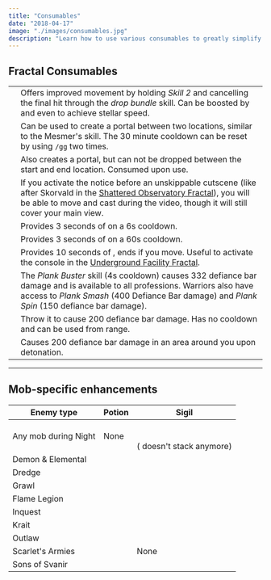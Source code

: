 ```yaml
---
title: "Consumables"
date: "2018-04-17"
image: "./images/consumables.jpg"
description: "Learn how to use various consumables to greatly simplify otherwise challenging content."
---
```


## Fractal Consumables

|                    |                                                                                                                                                                                                                                                                              |
| ------------------ | ---------------------------------------------------------------------------------------------------------------------------------------------------------------------------------------------------------------------------------------------------------------------------- |
| <Item id="49940"/> | Offers improved movement by holding _Skill 2_ and cancelling the final hit through the _drop bundle_ skill. Can be boosted by <Boon name="swiftness"/> and even <Effect name="superspeed"/> to achieve stellar speed.                                                        |
| <Item id="78978"/> | Can be used to create a portal between two locations, similar to the Mesmer's <Skill id="10197"/> skill. The 30 minute cooldown can be reset by using `/gg` two times.                                                                                                       |
| <Item id="44642"/> | Also creates a portal, but can not be dropped between the start and end location. Consumed upon use.                                                                                                                                                                         |
| <Item id="78786"/> | If you activate the notice before an unskippable cutscene (like after Skorvald in the [Shattered Observatory Fractal](https://discretize.eu/fractals/shattered-observatory)), you will be able to move and cast during the video, though it will still cover your main view. |
| <Item id="8764"/>  | Provides 3 seconds of <Effect name="stealth"/> on a 6s cooldown.                                                                                                                                                                                                             |
| <Item id="8801"/>  | Provides 3 seconds of <Effect name="stealth"/> on a 60s cooldown.                                                                                                                                                                                                            |
| <Item id="8686"/>  | Provides 10 seconds of <Effect name="stealth"/>, ends if you move. Useful to activate the console in the [Underground Facility Fractal](https://discretize.eu/fractals/underground-facility).                                                                                |
| <Item id="8759"/>  | The _Plank Buster_ skill (4s cooldown) causes 332 defiance bar damage and is available to all professions. Warriors also have access to _Plank Smash_ (400 Defiance Bar damage) and _Plank Spin_ (150 defiance bar damage).                                                  |
| <Item id="8678"/>  | Throw it to cause 200 defiance bar damage. Has no cooldown and can be used from range.                                                                                                                                                                                       |
| <Item id="8732"/>  | Causes 200 defiance bar damage in an area around you upon detonation.                                                                                                                                                                                                        |

---

## Mob-specific enhancements

| Enemy type           | Potion                                  | Sigil                                                   |
| -------------------- | --------------------------------------- | ------------------------------------------------------- |
| Any mob during Night | None                                    | <Item id="36053"/><br/><Item id="24615"/><br/>(<Item id="36054" text="false"/> doesn't stack anymore)|
| Demon & Elemental    | <Item id="8886"/><br/><Item id="8885"/> | <Item id="24664"/><br/><Item id="24661"/>               |
| Dredge               | <Item id="8892"/>                       | <Item id="24684"/>                                      |
| Grawl                | <Item id="8890"/>                       | <Item id="24648"/>                                      |
| Flame Legion         | <Item id="8879"/>                       | <Item id="24675"/>                                      |
| Inquest              | <Item id="8887"/>                       | <Item id="24672"/>                                      |
| Krait                | <Item id="8891"/>                       | <Item id="24658"/>                                      |
| Outlaw               | <Item id="8881"/>                       | <Item id="24678"/>                                      |
| Scarlet's Armies     | <Item id="50082"/>                      | None                                                    |
| Sons of Svanir       | <Item id="8883"/>                       | <Item id="24667"/>                                      |
